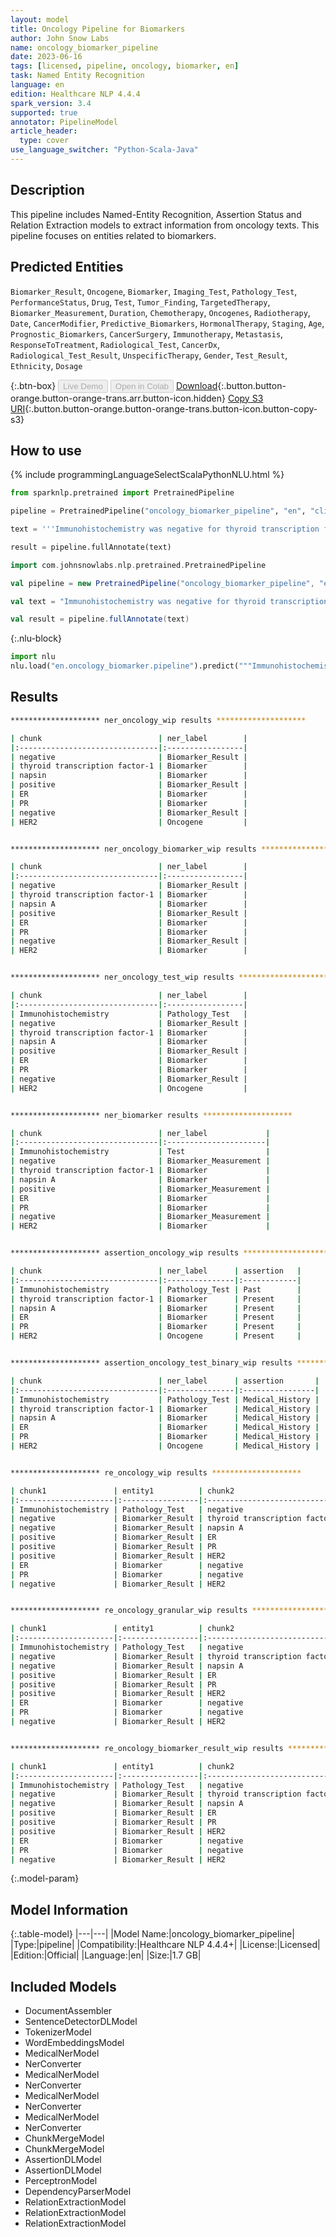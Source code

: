 ```yaml
---
layout: model
title: Oncology Pipeline for Biomarkers
author: John Snow Labs
name: oncology_biomarker_pipeline
date: 2023-06-16
tags: [licensed, pipeline, oncology, biomarker, en]
task: Named Entity Recognition
language: en
edition: Healthcare NLP 4.4.4
spark_version: 3.4
supported: true
annotator: PipelineModel
article_header:
  type: cover
use_language_switcher: "Python-Scala-Java"
---
```


## Description

This pipeline includes Named-Entity Recognition, Assertion Status and Relation Extraction models to extract information from oncology texts. This pipeline focuses on entities related to biomarkers.

## Predicted Entities
`Biomarker_Result`, `Oncogene`, `Biomarker`, `Imaging_Test`, `Pathology_Test`, `PerformanceStatus`, `Drug`, `Test`, `Tumor_Finding`, `TargetedTherapy`, `Biomarker_Measurement`, `Duration`, `Chemotherapy`, `Oncogenes`, `Radiotherapy`, `Date`, `CancerModifier`, `Predictive_Biomarkers`, `HormonalTherapy`, `Staging`, `Age`, `Prognostic_Biomarkers`, `CancerSurgery`, `Immunotherapy`, `Metastasis`, `ResponseToTreatment`, `Radiological_Test`, `CancerDx`, `Radiological_Test_Result`, `UnspecificTherapy`, `Gender`, `Test_Result`, `Ethnicity`, `Dosage`



{:.btn-box}
<button class="button button-orange" disabled>Live Demo</button>
<button class="button button-orange" disabled>Open in Colab</button>
[Download](https://s3.amazonaws.com/auxdata.johnsnowlabs.com/clinical/models/oncology_biomarker_pipeline_en_4.4.4_3.4_1686933864871.zip){:.button.button-orange.button-orange-trans.arr.button-icon.hidden}
[Copy S3 URI](s3://auxdata.johnsnowlabs.com/clinical/models/oncology_biomarker_pipeline_en_4.4.4_3.4_1686933864871.zip){:.button.button-orange.button-orange-trans.button-icon.button-copy-s3}

## How to use

<div class="tabs-box" markdown="1">
{% include programmingLanguageSelectScalaPythonNLU.html %}

```python
from sparknlp.pretrained import PretrainedPipeline

pipeline = PretrainedPipeline("oncology_biomarker_pipeline", "en", "clinical/models")

text = '''Immunohistochemistry was negative for thyroid transcription factor-1 and napsin A. The test was positive for ER and PR, and negative for HER2.'''

result = pipeline.fullAnnotate(text)
```
```scala
import com.johnsnowlabs.nlp.pretrained.PretrainedPipeline

val pipeline = new PretrainedPipeline("oncology_biomarker_pipeline", "en", "clinical/models")

val text = "Immunohistochemistry was negative for thyroid transcription factor-1 and napsin A. The test was positive for ER and PR, and negative for HER2."

val result = pipeline.fullAnnotate(text)
```


{:.nlu-block}
```python
import nlu
nlu.load("en.oncology_biomarker.pipeline").predict("""Immunohistochemistry was negative for thyroid transcription factor-1 and napsin A. The test was positive for ER and PR, and negative for HER2.""")
```

</div>



## Results

```bash
******************** ner_oncology_wip results ********************

| chunk                          | ner_label        |
|:-------------------------------|:-----------------|
| negative                       | Biomarker_Result |
| thyroid transcription factor-1 | Biomarker        |
| napsin                         | Biomarker        |
| positive                       | Biomarker_Result |
| ER                             | Biomarker        |
| PR                             | Biomarker        |
| negative                       | Biomarker_Result |
| HER2                           | Oncogene         |


******************** ner_oncology_biomarker_wip results ********************

| chunk                          | ner_label        |
|:-------------------------------|:-----------------|
| negative                       | Biomarker_Result |
| thyroid transcription factor-1 | Biomarker        |
| napsin A                       | Biomarker        |
| positive                       | Biomarker_Result |
| ER                             | Biomarker        |
| PR                             | Biomarker        |
| negative                       | Biomarker_Result |
| HER2                           | Biomarker        |


******************** ner_oncology_test_wip results ********************

| chunk                          | ner_label        |
|:-------------------------------|:-----------------|
| Immunohistochemistry           | Pathology_Test   |
| negative                       | Biomarker_Result |
| thyroid transcription factor-1 | Biomarker        |
| napsin A                       | Biomarker        |
| positive                       | Biomarker_Result |
| ER                             | Biomarker        |
| PR                             | Biomarker        |
| negative                       | Biomarker_Result |
| HER2                           | Oncogene         |


******************** ner_biomarker results ********************

| chunk                          | ner_label             |
|:-------------------------------|:----------------------|
| Immunohistochemistry           | Test                  |
| negative                       | Biomarker_Measurement |
| thyroid transcription factor-1 | Biomarker             |
| napsin A                       | Biomarker             |
| positive                       | Biomarker_Measurement |
| ER                             | Biomarker             |
| PR                             | Biomarker             |
| negative                       | Biomarker_Measurement |
| HER2                           | Biomarker             |


******************** assertion_oncology_wip results ********************

| chunk                          | ner_label      | assertion   |
|:-------------------------------|:---------------|:------------|
| Immunohistochemistry           | Pathology_Test | Past        |
| thyroid transcription factor-1 | Biomarker      | Present     |
| napsin A                       | Biomarker      | Present     |
| ER                             | Biomarker      | Present     |
| PR                             | Biomarker      | Present     |
| HER2                           | Oncogene       | Present     |


******************** assertion_oncology_test_binary_wip results ********************

| chunk                          | ner_label      | assertion       |
|:-------------------------------|:---------------|:----------------|
| Immunohistochemistry           | Pathology_Test | Medical_History |
| thyroid transcription factor-1 | Biomarker      | Medical_History |
| napsin A                       | Biomarker      | Medical_History |
| ER                             | Biomarker      | Medical_History |
| PR                             | Biomarker      | Medical_History |
| HER2                           | Oncogene       | Medical_History |


******************** re_oncology_wip results ********************

| chunk1               | entity1          | chunk2                         | entity2          | relation      |
|:---------------------|:-----------------|:-------------------------------|:-----------------|:--------------|
| Immunohistochemistry | Pathology_Test   | negative                       | Biomarker_Result | O             |
| negative             | Biomarker_Result | thyroid transcription factor-1 | Biomarker        | is_related_to |
| negative             | Biomarker_Result | napsin A                       | Biomarker        | is_related_to |
| positive             | Biomarker_Result | ER                             | Biomarker        | is_related_to |
| positive             | Biomarker_Result | PR                             | Biomarker        | is_related_to |
| positive             | Biomarker_Result | HER2                           | Oncogene         | O             |
| ER                   | Biomarker        | negative                       | Biomarker_Result | O             |
| PR                   | Biomarker        | negative                       | Biomarker_Result | O             |
| negative             | Biomarker_Result | HER2                           | Oncogene         | is_related_to |


******************** re_oncology_granular_wip results ********************

| chunk1               | entity1          | chunk2                         | entity2          | relation      |
|:---------------------|:-----------------|:-------------------------------|:-----------------|:--------------|
| Immunohistochemistry | Pathology_Test   | negative                       | Biomarker_Result | O             |
| negative             | Biomarker_Result | thyroid transcription factor-1 | Biomarker        | is_finding_of |
| negative             | Biomarker_Result | napsin A                       | Biomarker        | is_finding_of |
| positive             | Biomarker_Result | ER                             | Biomarker        | is_finding_of |
| positive             | Biomarker_Result | PR                             | Biomarker        | is_finding_of |
| positive             | Biomarker_Result | HER2                           | Oncogene         | is_finding_of |
| ER                   | Biomarker        | negative                       | Biomarker_Result | O             |
| PR                   | Biomarker        | negative                       | Biomarker_Result | O             |
| negative             | Biomarker_Result | HER2                           | Oncogene         | is_finding_of |


******************** re_oncology_biomarker_result_wip results ********************

| chunk1               | entity1          | chunk2                         | entity2          | relation      |
|:---------------------|:-----------------|:-------------------------------|:-----------------|:--------------|
| Immunohistochemistry | Pathology_Test   | negative                       | Biomarker_Result | is_finding_of |
| negative             | Biomarker_Result | thyroid transcription factor-1 | Biomarker        | is_finding_of |
| negative             | Biomarker_Result | napsin A                       | Biomarker        | is_finding_of |
| positive             | Biomarker_Result | ER                             | Biomarker        | is_finding_of |
| positive             | Biomarker_Result | PR                             | Biomarker        | is_finding_of |
| positive             | Biomarker_Result | HER2                           | Oncogene         | O             |
| ER                   | Biomarker        | negative                       | Biomarker_Result | O             |
| PR                   | Biomarker        | negative                       | Biomarker_Result | O             |
| negative             | Biomarker_Result | HER2                           | Oncogene         | is_finding_of |
```

{:.model-param}
## Model Information

{:.table-model}
|---|---|
|Model Name:|oncology_biomarker_pipeline|
|Type:|pipeline|
|Compatibility:|Healthcare NLP 4.4.4+|
|License:|Licensed|
|Edition:|Official|
|Language:|en|
|Size:|1.7 GB|

## Included Models

- DocumentAssembler
- SentenceDetectorDLModel
- TokenizerModel
- WordEmbeddingsModel
- MedicalNerModel
- NerConverter
- MedicalNerModel
- NerConverter
- MedicalNerModel
- NerConverter
- MedicalNerModel
- NerConverter
- ChunkMergeModel
- ChunkMergeModel
- AssertionDLModel
- AssertionDLModel
- PerceptronModel
- DependencyParserModel
- RelationExtractionModel
- RelationExtractionModel
- RelationExtractionModel